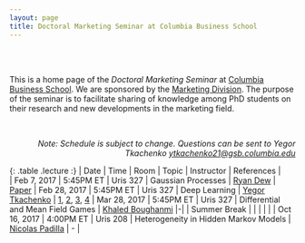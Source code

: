 ```yaml
---
layout: page
title: Doctoral Marketing Seminar at Columbia Business School 
---
```


<br>
<br>

This is a home page of the *Doctoral Marketing Seminar* at [Columbia Business School](http://www8.gsb.columbia.edu/). We are sponsored by the [Marketing Division](http://www8.gsb.columbia.edu/faculty-research/divisions/marketing). The purpose of the seminar is to facilitate sharing of knowledge among PhD students on their research and new developments in the marketing field.

<br>

<p class="message" align="right">
  <i>Note: Schedule is subject to change. Questions can be sent to Yegor Tkachenko <a href="mailto:ytkachenko21@gsb.columbia.edu">ytkachenko21@gsb.columbia.edu</a></i>
</p>

<style>
.lecture tr:last-child {
  color: green;
}
.lecture tr:first-child {
  font-weight: bold;
}
</style>

{: .table  .lecture :}
| Date         | Time      | Room     | Topic              | Instructor | References |                           
| Feb 7, 2017  | 5:45PM ET | Uris 327 | Gaussian Processes | [Ryan Dew](http://www.rtdew.com/) | [Paper](http://doi.org/10.1098/rsta.2011.0550)
| Feb 28, 2017 | 5:45PM ET | Uris 327 | Deep Learning      | [Yegor Tkachenko](http://www.yegortkachenko.com/) | [1](http://cs231n.github.io/), [2](https://cs.stanford.edu/~quocle/tutorial1.pdf), [3](https://cs.stanford.edu/~quocle/tutorial2.pdf), [4](https://github.com/fchollet/keras/tree/master/examples)
| Mar 28, 2017 | 5:45PM ET | Uris 327 | Differential and Mean Field Games      | [Khaled Boughanmi](http://www8.gsb.columbia.edu/cbs-directory/phd/KBoughanmi18) |-|
| Summer Break |  |  |  |  |
| Oct 16, 2017 | 4:00PM ET | Uris 208 | Heterogeneity in Hidden Markov Models | [Nicolas Padilla](http://www.nicolaspadilla.com/) | - |



